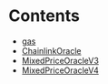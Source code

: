 

# Contents
- [gas](/src\oracles\gas)
- [ChainlinkOracle](ChainlinkOracle.sol\contract.ChainlinkOracle.md)
- [MixedPriceOracleV3](MixedPriceOracleV3.sol\contract.MixedPriceOracleV3.md)
- [MixedPriceOracleV4](MixedPriceOracleV4.sol\contract.MixedPriceOracleV4.md)
